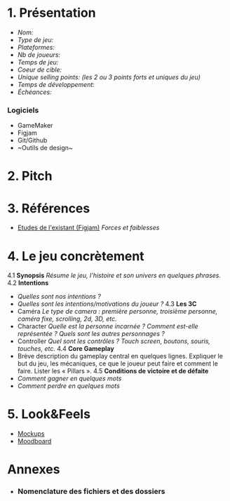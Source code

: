 # 1. Présentation
- *Nom:*
- *Type de jeu:*
- *Plateformes:*
- *Nb de joueurs:*
- *Temps de jeu:*
- *Coeur de cible:*
- *Unique selling points:* *(les 2 ou 3 points forts et uniques du jeu)*
- *Temps de développement:*
- *Échéances:*
### Logiciels
- GameMaker
- Figjam
- Git/Github
- ~Outils de design~
# 2. Pitch
# 3. Références
- [Etudes de l'existant (Figjam)]() *_Forces et faiblesses_*
# 4. Le jeu concrètement
4.1 **Synopsis** *Résume le jeu, l’histoire et son univers en quelques phrases.*
4.2 **Intentions**
   - *Quelles sont nos intentions ?*
   - *Quelles sont les intentions/motivations du joueur ?*
4.3 **Les 3C**
   - Caméra *Le type de camera : première personne, troisième personne, caméra fixe,
scrolling, 2d, 3D, etc.*
   - Character *Quelle est la personne incarnée ? Comment est-elle représentée ? Quels sont
les autres personnages ?*
   - Controller *Quel sont les contrôles ? Touch screen, boutons, souris, touches, etc.*
4.4 **Core Gameplay**
   - Brève description du gameplay central en quelques lignes. Expliquer le but du jeu, les
mécaniques, ce que le joueur peut faire et comment le faire.
Lister les « Pillars ».
4.5 **Conditions de victoire et de défaite**
   - *Comment gagner en quelques mots*
   - *Comment perdre en quelques mots*
# 5. Look&Feels
- [Mockups]()
- [Moodboard]()
# Annexes
- ### Nomenclature des fichiers et des dossiers